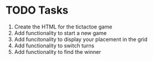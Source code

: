 # TODO Tasks

1. Create the HTML for the tictactoe game
2. Add functionality to start a new game
3. Add funcitonality to display your placement in the grid
4. Add functionality to switch turns
5. Add functionality to find the winner
